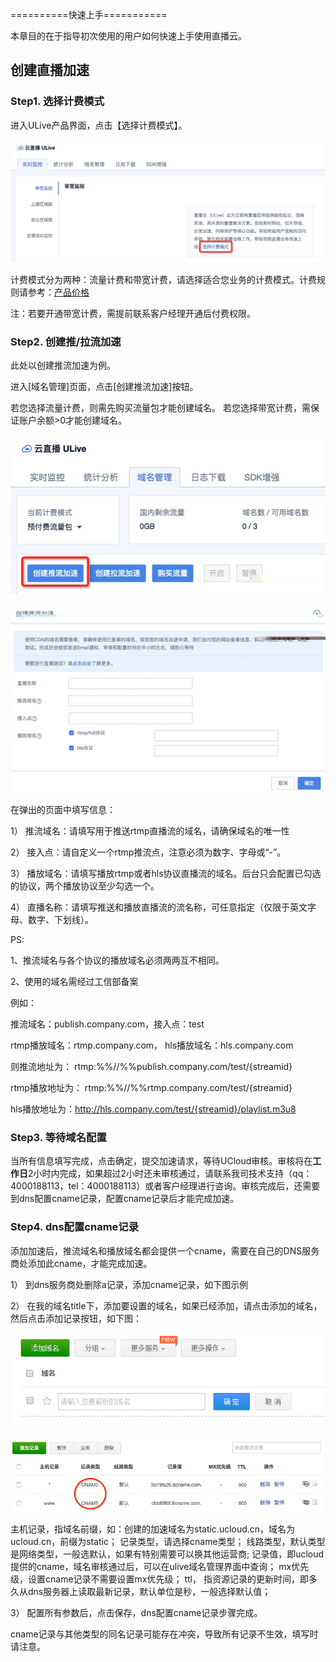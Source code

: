 ==========快速上手===========



本章目的在于指导初次使用的用户如何快速上手使用直播云。

## 创建直播加速

### Step1. 选择计费模式

进入ULive产品界面，点击【选择计费模式】。

![](/images/ulive选择计费方式.jpg)

计费模式分为两种：流量计费和带宽计费，请选择适合您业务的计费模式。计费规则请参考：[产品价格](https://docs.ucloud.cn/video/ulive/charge)

注：若要开通带宽计费，需提前联系客户经理开通后付费权限。

### Step2. 创建推/拉流加速

此处以创建推流加速为例。

进入\[域名管理\]页面，点击\[创建推流加速\]按钮。

若您选择流量计费，则需先购买流量包才能创建域名。
若您选择带宽计费，需保证账户余额>0才能创建域名。

![](/images/创建推流加速.jpg)

![](/images/创建推流加速页面.jpg)

在弹出的页面中填写信息：

1） 推流域名：请填写用于推送rtmp直播流的域名，请确保域名的唯一性

2） 接入点：请自定义一个rtmp推流点，注意必须为数字、字母或“-”。

3） 播放域名：请填写播放rtmp或者hls协议直播流的域名。后台只会配置已勾选的协议，两个播放协议至少勾选一个。

4） 直播名称：请填写推送和播放直播流的流名称，可任意指定（仅限于英文字母、数字、下划线）。

PS:

1、推流域名与各个协议的播放域名必须两两互不相同。

2、使用的域名需经过工信部备案

 例如：
 
推流域名：publish.company.com，接入点：test
 
rtmp播放域名：rtmp.company.com，
hls播放域名：hls.company.com
 
则推流地址为：
rtmp:%%//%%publish.company.com/test/{streamid}

rtmp播放地址为：
rtmp:%%//%%rtmp.company.com/test/{streamid}

hls播放地址为：http://hls.company.com/test/{streamid}/playlist.m3u8

### Step3. 等待域名配置

当所有信息填写完成，点击确定，提交加速请求，等待UCloud审核。审核将在**工作日**2小时内完成，如果超过2小时还未审核通过，请联系我司技术支持（qq：4000188113，tel：4000188113）或者客户经理进行咨询。审核完成后，还需要到dns配置cname记录，配置cname记录后才能完成加速。

### Step4. dns配置cname记录

添加加速后，推流域名和播放域名都会提供一个cname，需要在自己的DNS服务商处添加此cname，才能完成加速。

1） 到dns服务商处删除a记录，添加cname记录，如下图示例

2） 在我的域名title下，添加要设置的域名，如果已经添加，请点击添加的域名， 然后点击添加记录按钮，如下图：

![](/images/cname1.png)

![](/images/cname2.png)

主机记录，指域名前缀，如：创建的加速域名为static.ucloud.cn，域名为ucloud.cn，前缀为static；
记录类型，请选择cname类型；
线路类型，默认类型是网络类型，一般选默认，如果有特别需要可以换其他运营商;
记录值，即ucloud提供的cname，域名审核通过后，可以在ulive域名管理界面中查询；
mx优先级，设置cname记录不需要设置mx优先级；
ttl， 指资源记录的更新时间，即多久从dns服务器上读取最新记录，默认单位是秒，一般选择默认值；

3） 配置所有参数后，点击保存，dns配置cname记录步骤完成。

cname记录与其他类型的同名记录可能存在冲突，导致所有记录不生效，填写时请注意。
